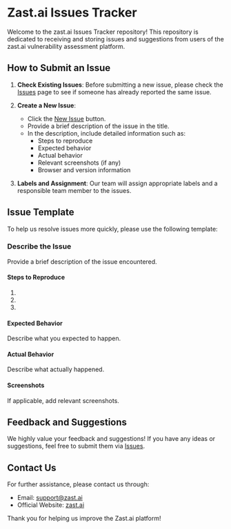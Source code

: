 # Zast.ai Issues Tracker

Welcome to the zast.ai Issues Tracker repository! This repository is dedicated to receiving and storing issues and suggestions from users of the zast.ai vulnerability assessment platform.

## How to Submit an Issue

1. **Check Existing Issues**: Before submitting a new issue, please check the [Issues](https://github.com/zast-ai/issue/issues) page to see if someone has already reported the same issue.

2. **Create a New Issue**:
   - Click the [New Issue](https://github.com/zast-ai/issue/issues/new) button.
   - Provide a brief description of the issue in the title.
   - In the description, include detailed information such as:
     - Steps to reproduce
     - Expected behavior
     - Actual behavior
     - Relevant screenshots (if any)
     - Browser and version information

3. **Labels and Assignment**: Our team will assign appropriate labels and a responsible team member to the issues.

## Issue Template

To help us resolve issues more quickly, please use the following template: 
### Describe the Issue
Provide a brief description of the issue encountered.

#### Steps to Reproduce

1.

2.

3.

#### Expected Behavior

Describe what you expected to happen.

#### Actual Behavior

Describe what actually happened.

#### Screenshots

If applicable, add relevant screenshots.


## Feedback and Suggestions

We highly value your feedback and suggestions! If you have any ideas or suggestions, feel free to submit them via [Issues](https://github.com/zast-ai/issue/issues).

## Contact Us

For further assistance, please contact us through:
- Email: support@zast.ai
- Official Website: [zast.ai](https://zast.ai)

Thank you for helping us improve the Zast.ai platform!
